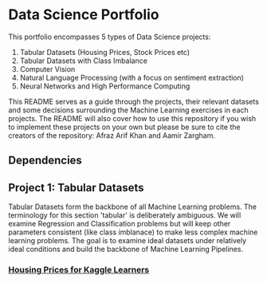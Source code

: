 # Data Science Portfolio

This portfolio encompasses 5 types of Data Science projects:

1. Tabular Datasets (Housing Prices, Stock Prices etc)
2. Tabular Datasets with Class Imbalance
3. Computer Vision
4. Natural Language Processing (with a focus on sentiment extraction)
5. Neural Networks and High Performance Computing

This README serves as a guide through the projects, their relevant datasets and some decisions surrounding the Machine Learning exercises in each projects. The README will also cover how to use this repository if you wish to implement these projects on your own but please be sure to cite the creators of the repository: Afraz Arif Khan and Aamir Zargham.

## Dependencies

## Project 1: Tabular Datasets

Tabular Datasets form the backbone of all Machine Learning problems. The terminology for this section 'tabular' is deliberately ambiguous. We will examine Regression and Classification problems but will keep other parameters consistent (like class imblanace) to make less complex machine learning problems. The goal is to examine ideal datasets under relatively ideal conditions and build the backbone of Machine Learning Pipelines.

### [Housing Prices for Kaggle Learners](https://www.kaggle.com/competitions/home-data-for-ml-course/data)

